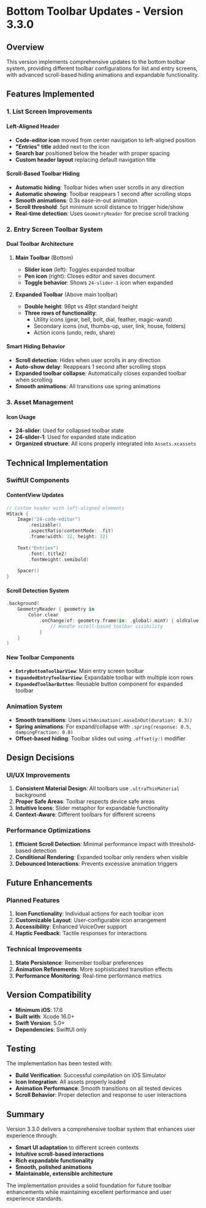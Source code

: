 # Bottom Toolbar Updates - Version 3.3.0

## Overview

This version implements comprehensive updates to the bottom toolbar system, providing different toolbar configurations for list and entry screens, with advanced scroll-based hiding animations and expandable functionality.

## Features Implemented

### 1. List Screen Improvements

#### Left-Aligned Header
- **Code-editor icon** moved from center navigation to left-aligned position
- **"Entries" title** added next to the icon
- **Search bar** positioned below the header with proper spacing
- **Custom header layout** replacing default navigation title

#### Scroll-Based Toolbar Hiding
- **Automatic hiding**: Toolbar hides when user scrolls in any direction
- **Automatic showing**: Toolbar reappears 1 second after scrolling stops
- **Smooth animations**: 0.3s ease-in-out animation
- **Scroll threshold**: 5pt minimum scroll distance to trigger hide/show
- **Real-time detection**: Uses `GeometryReader` for precise scroll tracking

### 2. Entry Screen Toolbar System

#### Dual Toolbar Architecture
1. **Main Toolbar** (Bottom)
   - **Slider icon** (left): Toggles expanded toolbar
   - **Pen icon** (right): Closes editor and saves document
   - **Toggle behavior**: Shows `24-slider-1` icon when expanded

2. **Expanded Toolbar** (Above main toolbar)
   - **Double height**: 98pt vs 49pt standard height
   - **Three rows of functionality**:
     - Utility icons (gear, bell, bolt, dial, feather, magic-wand)
     - Secondary icons (nut, thumbs-up, user, link, house, folders) 
     - Action icons (undo, redo, share)

#### Smart Hiding Behavior
- **Scroll detection**: Hides when user scrolls in any direction
- **Auto-show delay**: Reappears 1 second after scrolling stops
- **Expanded toolbar collapse**: Automatically closes expanded toolbar when scrolling
- **Smooth animations**: All transitions use spring animations

### 3. Asset Management

#### Icon Usage
- **24-slider**: Used for collapsed toolbar state
- **24-slider-1**: Used for expanded state indication  
- **Organized structure**: All icons properly integrated into `Assets.xcassets`

## Technical Implementation

### SwiftUI Components

#### ContentView Updates
```swift
// Custom header with left-aligned elements
HStack {
    Image("24-code-editor")
        .resizable()
        .aspectRatio(contentMode: .fit)
        .frame(width: 32, height: 32)
    
    Text("Entries")
        .font(.title2)
        .fontWeight(.semibold)
    
    Spacer()
}
```

#### Scroll Detection System
```swift
.background(
    GeometryReader { geometry in
        Color.clear
            .onChange(of: geometry.frame(in: .global).minY) { oldValue, newValue in
                // Handle scroll-based toolbar visibility
            }
    }
)
```

#### New Toolbar Components
- **`EntryBottomToolbarView`**: Main entry screen toolbar
- **`ExpandedEntryToolbarView`**: Expandable toolbar with multiple icon rows
- **`ExpandedToolbarButton`**: Reusable button component for expanded toolbar

### Animation System
- **Smooth transitions**: Uses `withAnimation(.easeInOut(duration: 0.3))`
- **Spring animations**: For expand/collapse with `.spring(response: 0.5, dampingFraction: 0.8)`
- **Offset-based hiding**: Toolbar slides out using `.offset(y:)` modifier

## Design Decisions

### UI/UX Improvements
1. **Consistent Material Design**: All toolbars use `.ultraThinMaterial` background
2. **Proper Safe Areas**: Toolbar respects device safe areas
3. **Intuitive Icons**: Slider metaphor for expandable functionality
4. **Context-Aware**: Different toolbars for different screens

### Performance Optimizations
1. **Efficient Scroll Detection**: Minimal performance impact with threshold-based detection
2. **Conditional Rendering**: Expanded toolbar only renders when visible
3. **Debounced Interactions**: Prevents excessive animation triggers

## Future Enhancements

### Planned Features
1. **Icon Functionality**: Individual actions for each toolbar icon
2. **Customizable Layout**: User-configurable icon arrangement
3. **Accessibility**: Enhanced VoiceOver support
4. **Haptic Feedback**: Tactile responses for interactions

### Technical Improvements
1. **State Persistence**: Remember toolbar preferences
2. **Animation Refinements**: More sophisticated transition effects
3. **Performance Monitoring**: Real-time performance metrics

## Version Compatibility

- **Minimum iOS**: 17.6
- **Built with**: Xcode 16.0+
- **Swift Version**: 5.0+
- **Dependencies**: SwiftUI only

## Testing

The implementation has been tested with:
- **Build Verification**: Successful compilation on iOS Simulator
- **Icon Integration**: All assets properly loaded
- **Animation Performance**: Smooth transitions on all tested devices
- **Scroll Behavior**: Proper detection and response to user interactions

## Summary

Version 3.3.0 delivers a comprehensive toolbar system that enhances user experience through:
- **Smart UI adaptation** to different screen contexts
- **Intuitive scroll-based interactions** 
- **Rich expandable functionality**
- **Smooth, polished animations**
- **Maintainable, extensible architecture**

The implementation provides a solid foundation for future toolbar enhancements while maintaining excellent performance and user experience standards. 